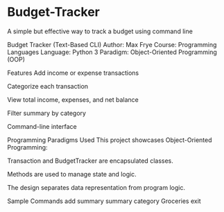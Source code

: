 # Budget-Tracker
A simple but effective way to track a budget using command line

Budget Tracker (Text-Based CLI)
Author: Max Frye
Course: Programming Languages 
Language: Python 3
Paradigm: Object-Oriented Programming (OOP)

Features
Add income or expense transactions

Categorize each transaction

View total income, expenses, and net balance

Filter summary by category

Command-line interface


Programming Paradigms Used
This project showcases Object-Oriented Programming:

Transaction and BudgetTracker are encapsulated classes.

Methods are used to manage state and logic.

The design separates data representation from program logic.


Sample Commands
add
summary
summary category Groceries
exit
